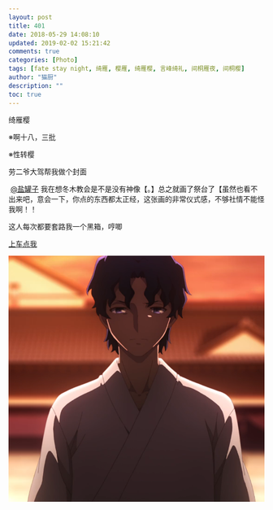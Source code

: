 ```yaml
---
layout: post
title: 401
date: 2018-05-29 14:08:10
updated: 2019-02-02 15:21:42
comments: true
categories: [Photo]
tags: [fate stay night, 绮雁, 樱雁, 绮雁樱, 言峰绮礼, 间桐雁夜, 间桐樱]
author: "猫厨"
description: ""
toc: true
---
```


<p>绮雁樱</p> 
<p>※啊十八，三批</p> 
<p>※性转樱</p> 
<p>劳二爷大驾帮我做个封面</p> 
<p>&nbsp;<a loftermentionblogid="1559814" href="http://www.lofter.com/mentionredirect.do?blogId=1559814" target="_blank"  >@盐罐子</a>&nbsp;我在想冬木教会是不是没有神像【。】总之就画了祭台了【虽然也看不出来吧，意会一下，你点的东西都太正经，这张画的非常仪式感，不够社情不能怪我啊！！</p> 
<p>这人每次都要套路我一个黑箱，哼唧</p> 
<p><a rel="nofollow" href="https://images-wixmp-ed30a86b8c4ca887773594c2.wixmp.com/intermediary/f/d97cf4c4-1f95-4c79-9e66-10b31d5fac97/dcyospc-288f5e0a-72df-4399-b42c-e7a841918f3d.jpg/v1/fill/w_1280,h_905,q_70,strp/skk_by_chain247_dcyospc-fullview.jpg" target="_blank"  >上车点我</a></p>

![](https://raw.githubusercontent.com/alicewish/meowchain247/master/img_cVZNdzJtQk9JV2RFLzBvY3Fpem9jRTl3WW0wZ3JkOGRmbVNyc0k5WkQyVk0rc2xkTkFGa1dRPT0.png)